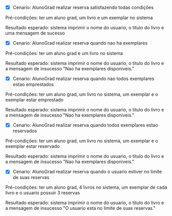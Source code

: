 - [X] Cenario: AlunoGrad realizar reserva satisfazendo todas condições
      
Pré-condições: ter um aluno grad, um livro e um exemplar no sistema

Resultado esperado: sistema imprimir o nome do usuario, o titulo do livro e uma mensagem de sucesso

- [X] Cenario: AlunoGrad realizar reserva quando nao ha exemplares

Pré-condições: ter um aluno grad e um livro no sistema

Resultado esperado: sistema imprimir o nome do usuario, o titulo do livro e a mensagem de insucesso "Nao ha exemplares disponiveis."

- [X] Cenario: AlunoGrad realizar reserva quando nao todos exemplares estao emprestados
      
Pré-condições: ter um aluno grad, um livro no sistema, um exemplar e o exemplar estar emprestado

Resultado esperado: sistema imprimir o nome do usuario, o titulo do livro e a mensagem de insucesso "Nao ha exemplares disponiveis."

- [X] Cenario: AlunoGrad realizar reserva quando todos exemplares estao reservados 
      
Pré-condições: ter um aluno grad, um livro no sistema, um exemplar e o exemplar estar reservado

Resultado esperado: sistema imprimir o nome do usuario, o titulo do livro e a mensagem de insucesso "Nao ha exemplares disponiveis."

- [X] Cenario: AlunoGrad realizar reserva quando o usuario estiver no limite de suas reservas
      
Pré-condições: ter um aluno grad, 4 livros no sistema, um exemplar de cada livro e o usuario possuir 3 reservas

Resultado esperado: sistema imprimir o nome do usuario, o titulo do livro e a mensagem de insucesso "O usuario esta no limite de suas reservas."
